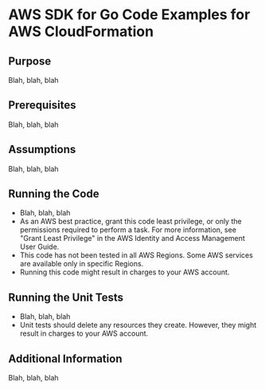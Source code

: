 # AWS SDK for Go Code Examples for AWS CloudFormation

## Purpose

Blah, blah, blah

## Prerequisites

Blah, blah, blah

## Assumptions

Blah, blah, blah

## Running the Code
   - Blah, blah, blah
   - As an AWS best practice, grant this code least 
     privilege, or only the permissions required to perform 
     a task. For more information, see "Grant Least Privilege"
     in the AWS Identity and Access Management User Guide.
   - This code has not been tested in all AWS Regions. Some AWS 
     services are available only in specific Regions.
   - Running this code might result in charges to your 
     AWS account.

## Running the Unit Tests
   - Blah, blah, blah
   - Unit tests should delete any resources they create.
     However, they might result in charges to your 
     AWS account.

## Additional Information

Blah, blah, blah